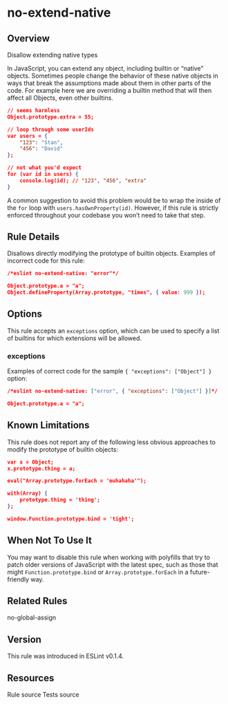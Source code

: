 
# no-extend-native
## Overview
Disallow extending native types



In JavaScript, you can extend any object, including builtin or “native” objects. Sometimes people change the behavior of these native objects in ways that break the assumptions made about them in other parts of the code.
For example here we are overriding a builtin method that will then affect all Objects, even other builtins.

```json
// seems harmless
Object.prototype.extra = 55;

// loop through some userIds
var users = {
    "123": "Stan",
    "456": "David"
};

// not what you'd expect
for (var id in users) {
    console.log(id); // "123", "456", "extra"
}
```
A common suggestion to avoid this problem would be to wrap the inside of the `for` loop with `users.hasOwnProperty(id)`. However, if this rule is strictly enforced throughout your codebase you won’t need to take that step.
## Rule Details
Disallows directly modifying the prototype of builtin objects.
Examples of incorrect code for this rule:


```json
/*eslint no-extend-native: "error"*/

Object.prototype.a = "a";
Object.defineProperty(Array.prototype, "times", { value: 999 });
```
## Options
This rule accepts an `exceptions` option, which can be used to specify a list of builtins for which extensions will be allowed.
### exceptions
Examples of correct code for the sample `{ "exceptions": ["Object"] }` option:


```json
/*eslint no-extend-native: ["error", { "exceptions": ["Object"] }]*/

Object.prototype.a = "a";
```
## Known Limitations
This rule does not report any of the following less obvious approaches to modify the prototype of builtin objects:

```json
var x = Object;
x.prototype.thing = a;

eval("Array.prototype.forEach = 'muhahaha'");

with(Array) {
    prototype.thing = 'thing';
};

window.Function.prototype.bind = 'tight';
```
## When Not To Use It
You may want to disable this rule when working with polyfills that try to patch older versions of JavaScript with the latest spec, such as those that might `Function.prototype.bind` or `Array.prototype.forEach` in a future-friendly way.
## Related Rules


no-global-assign 


## Version
This rule was introduced in ESLint v0.1.4.
## Resources

Rule source 
Tests source 


